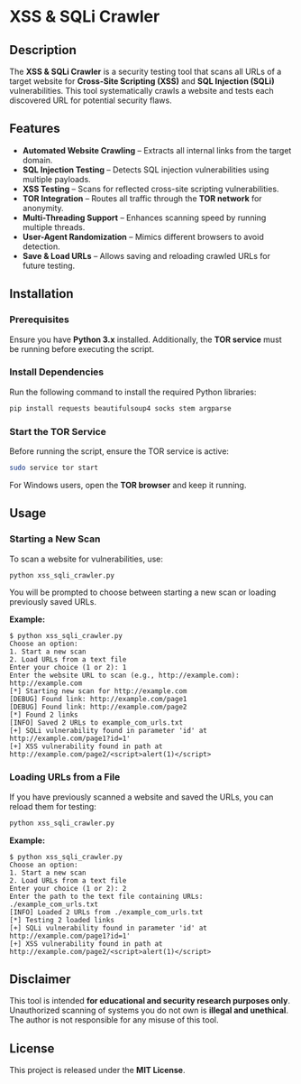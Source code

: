 # XSS & SQLi Crawler

## Description
The **XSS & SQLi Crawler** is a security testing tool that scans all URLs of a target website for **Cross-Site Scripting (XSS)** and **SQL Injection (SQLi)** vulnerabilities. This tool systematically crawls a website and tests each discovered URL for potential security flaws.

## Features
- **Automated Website Crawling** – Extracts all internal links from the target domain.
- **SQL Injection Testing** – Detects SQL injection vulnerabilities using multiple payloads.
- **XSS Testing** – Scans for reflected cross-site scripting vulnerabilities.
- **TOR Integration** – Routes all traffic through the **TOR network** for anonymity.
- **Multi-Threading Support** – Enhances scanning speed by running multiple threads.
- **User-Agent Randomization** – Mimics different browsers to avoid detection.
- **Save & Load URLs** – Allows saving and reloading crawled URLs for future testing.

## Installation

### Prerequisites
Ensure you have **Python 3.x** installed. Additionally, the **TOR service** must be running before executing the script.

### Install Dependencies
Run the following command to install the required Python libraries:

```bash
pip install requests beautifulsoup4 socks stem argparse
```

### Start the TOR Service
Before running the script, ensure the TOR service is active:

```bash
sudo service tor start  
```

For Windows users, open the **TOR browser** and keep it running.

## Usage
### Starting a New Scan
To scan a website for vulnerabilities, use:

```bash
python xss_sqli_crawler.py
```

You will be prompted to choose between starting a new scan or loading previously saved URLs.

**Example:**
```
$ python xss_sqli_crawler.py
Choose an option:
1. Start a new scan
2. Load URLs from a text file
Enter your choice (1 or 2): 1
Enter the website URL to scan (e.g., http://example.com): http://example.com
[*] Starting new scan for http://example.com
[DEBUG] Found link: http://example.com/page1
[DEBUG] Found link: http://example.com/page2
[*] Found 2 links
[INFO] Saved 2 URLs to example_com_urls.txt
[+] SQLi vulnerability found in parameter 'id' at http://example.com/page1?id=1'
[+] XSS vulnerability found in path at http://example.com/page2/<script>alert(1)</script>
```

### Loading URLs from a File
If you have previously scanned a website and saved the URLs, you can reload them for testing:

```bash
python xss_sqli_crawler.py
```

**Example:**
```
$ python xss_sqli_crawler.py
Choose an option:
1. Start a new scan
2. Load URLs from a text file
Enter your choice (1 or 2): 2
Enter the path to the text file containing URLs: ./example_com_urls.txt
[INFO] Loaded 2 URLs from ./example_com_urls.txt
[*] Testing 2 loaded links
[+] SQLi vulnerability found in parameter 'id' at http://example.com/page1?id=1'
[+] XSS vulnerability found in path at http://example.com/page2/<script>alert(1)</script>
```

## Disclaimer
This tool is intended **for educational and security research purposes only**. Unauthorized scanning of systems you do not own is **illegal and unethical**. The author is not responsible for any misuse of this tool.

## License
This project is released under the **MIT License**.
